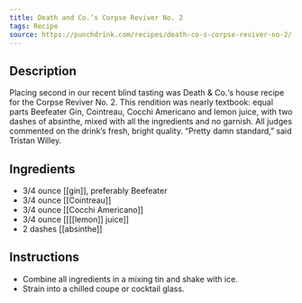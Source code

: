 ```yaml
---
title: Death and Co.’s Corpse Reviver No. 2
tags: Recipe
source: https://punchdrink.com/recipes/death-co-s-corpse-reviver-no-2/
---
```

## Description
Placing second in our recent blind tasting was Death & Co.‘s house recipe for the Corpse Reviver No. 2. This rendition was nearly textbook: equal parts Beefeater Gin, Cointreau, Cocchi Americano and lemon juice, with two dashes of absinthe, mixed with all the ingredients and no garnish. All judges commented on the drink’s fresh, bright quality. “Pretty damn standard,” said Tristan Willey.
## Ingredients
- 3/4 ounce [[gin]], preferably Beefeater
- 3/4 ounce [[Cointreau]]
- 3/4 ounce [[Cocchi Americano]] 
- 3/4 ounce [[[[lemon]] juice]] 
- 2 dashes [[absinthe]]
## Instructions
- Combine all ingredients in a mixing tin and shake with ice.
- Strain into a chilled coupe or cocktail glass.

